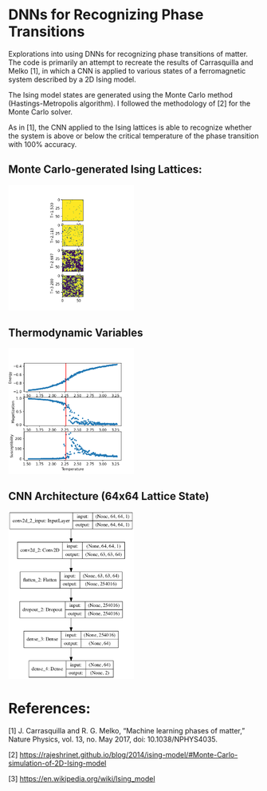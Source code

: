 # DNNs for Recognizing Phase Transitions

 Explorations into using DNNs for recognizing phase transitions of matter.
 The code is primarily an attempt to recreate the results of Carrasquilla and Melko [1],
 in which a CNN is applied to various states of a ferromagnetic system
 described by a 2D Ising model.

 The Ising model states are generated using the Monte Carlo method (Hastings-Metropolis algorithm).
 I followed the methodology of [2] for the Monte Carlo solver.

 As in [1], the CNN applied to the Ising lattices is able to recognize
 whether the system is above or below the critical temperature of the phase
 transition with 100% accuracy.  


## Monte Carlo-generated Ising Lattices:
<img src="trials_1024_mc_steps/states_n_64.png" width="50%" />


## Thermodynamic Variables
<img src="trials_1024_mc_steps/thermodynamic_variables_ising_n_16_temp_256.png" width="50%" />

## CNN Architecture (64x64 Lattice State)

<img src="cnn_plot.png" width="50%" />




# References:

[1] J. Carrasquilla and R. G. Melko, “Machine learning phases of matter,” Nature Physics, vol. 13, no. May 2017, doi: 10.1038/NPHYS4035.

[2] https://rajeshrinet.github.io/blog/2014/ising-model/#Monte-Carlo-simulation-of-2D-Ising-model

[3] https://en.wikipedia.org/wiki/Ising_model
